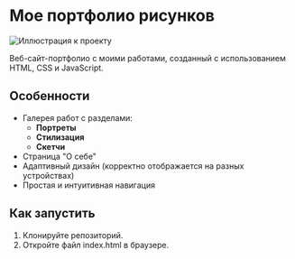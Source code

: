 # Мое портфолио рисунков

![Иллюстрация к проекту](https://github.com/SJana0/DrawingsPortfolio/images/preview.png)

Веб-сайт-портфолио с моими работами, созданный с использованием HTML, CSS и JavaScript.

## Особенности

- Галерея работ с разделами:
  - **Портреты**
  - **Стилизация**
  - **Скетчи**
- Страница "О себе"
- Адаптивный дизайн (корректно отображается на разных устройствах)
- Простая и интуитивная навигация

## Как запустить

1. Клонируйте репозиторий.
2. Откройте файл index.html в браузере.
